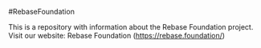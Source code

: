#RebaseFoundation

This is a repository with information about the Rebase Foundation project.  
Visit our website: Rebase Foundation (https://rebase.foundation/)
